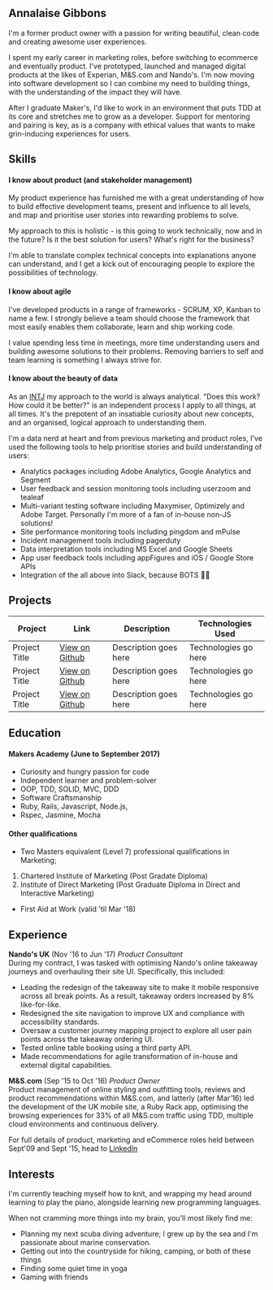 ## Annalaise Gibbons

I'm a former product owner with a passion for writing beautiful, clean code and creating awesome user experiences.

I spent my early career in marketing roles, before switching to ecommerce and eventually product. I've prototyped, launched and managed digital products at the likes of Experian, M&S.com and Nando's. I'm now moving into software development so I can combine my need to building things, with the understanding of the impact they will have.

After I graduate Maker's, I'd like to work in an environment that puts TDD at its core and stretches me to grow as a developer. Support for mentoring and pairing is key, as is a company with ethical values that wants to make grin-inducing experiences for users.

## Skills

#### I know about product (and stakeholder management)

My product experience has furnished me with a great understanding of how to build effective development teams, present and influence to all levels, and map and prioritise user stories into rewarding problems to solve.

My approach to this is holistic - is this going to work technically, now and in the future? Is it the best solution for users? What's right for the business?

I'm able to translate complex technical concepts into explanations anyone can understand, and I get a kick out of encouraging people to explore the possibilities of technology.

#### I know about agile

I've developed products in a range of frameworks - SCRUM, XP, Kanban to name a few. I strongly believe a team should choose the framework that most easily enables them collaborate, learn and ship working code.

I value spending less time in meetings, more time understanding users and building awesome solutions to their problems. Removing barriers to self and team learning is something I always strive for.

#### I know about the beauty of data

As an <a href="https://www.16personalities.com/intj-personality">INTJ</a> my approach to the world is always analytical. "Does this work? How could it be better?" is an independent process I apply to all things, at all times. It's the prepotent of an insatiable curiosity about new concepts, and an organised, logical approach to understanding them.

I'm a data nerd at heart and from previous marketing and product roles, I've used the following tools to help prioritise stories and build understanding of users:  

- Analytics packages including Adobe Analytics, Google Analytics and Segment
- User feedback and session monitoring tools including userzoom and tealeaf
- Multi-variant testing software including Maxymiser, Optimizely and Adobe Target. Personally I'm more of a fan of in-house non-JS solutions!
- Site performance monitoring tools including pingdom and mPulse
- Incident management tools including pagerduty   
- Data interpretation tools including MS Excel and Google Sheets
- App user feedback tools including appFigures and iOS / Google Store APIs
- Integration of the all above into Slack, because BOTS 🤖😍

## Projects

|Project | Link | Description | Technologies Used |
|--------|--------|--------|--------|
| Project Title | [View on Github](https://github.com/annalaise)| Description goes here | Technologies go here |
| Project Title | [View on Github](https://github.com/annalaise)| Description goes here | Technologies go here |
| Project Title | [View on Github](https://github.com/annalaise)| Description goes here | Technologies go here |


## Education

#### Makers Academy (June to September 2017)

- Curiosity and hungry passion for code
- Independent learner and problem-solver
- OOP, TDD, SOLID, MVC, DDD
- Software Craftsmanship
- Ruby, Rails, Javascript, Node.js,
- Rspec, Jasmine, Mocha

#### Other qualifications

- Two Masters equivalent (Level 7) professional qualifications in Marketing;
1. Chartered Institute of Marketing (Post Gradate Diploma)
2. Institute of Direct Marketing (Post Graduate Diploma in Direct and Interactive Marketing)

- First Aid at Work (valid 'til Mar '18)

## Experience

**Nando's UK** (Nov '16 to Jun '17)
*Product Consultant*   
During my contract, I was tasked with optimising Nando's online takeaway journeys and overhauling their site UI. Specifically, this included:
- Leading the redesign of the takeaway site to make it mobile responsive across all break points. As a result, takeaway orders increased by 8% like-for-like.
- Redesigned the site navigation to improve UX and compliance with accessibility standards.
- Oversaw a customer journey mapping project to explore all user pain points across the takeaway ordering UI.
- Tested online table booking using a third party API.
- Made recommendations for agile transformation of in-house and external digital capabilities.

**M&S.com** (Sep '15 to Oct '16)
*Product Owner*  
Product management of online styling and outfitting tools, reviews and product recommendations within M&S.com, and latterly (after Mar’16) led the development of the UK mobile site, a Ruby Rack app, optimising the browsing experiences for 33% of all M&S.com traffic using TDD, multiple cloud environments and continuous delivery.

For full details of product, marketing and eCommerce roles held between Sept'09 and Sept '15, head to <a href="https://uk.linkedin.com/in/annalaisegibbons">LinkedIn</a>

## Interests
I'm currently teaching myself how to knit, and wrapping my head around learning to play the piano, alongside learning new programming languages.

When not cramming more things into my brain, you'll most likely find me:
- Planning my next scuba diving adventure; I grew up by the sea and I'm passionate about marine conservation.
- Getting out into the countryside for hiking, camping, or both of these things
- Finding some quiet time in yoga
- Gaming with friends
